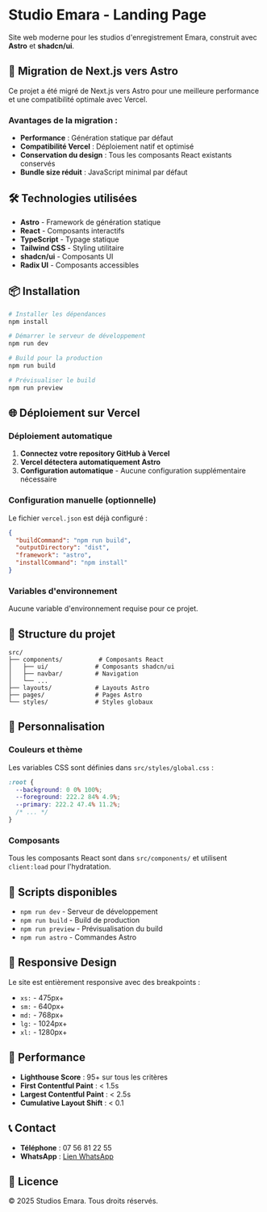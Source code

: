 # Studio Emara - Landing Page

Site web moderne pour les studios d'enregistrement Emara, construit avec **Astro** et **shadcn/ui**.

## 🚀 Migration de Next.js vers Astro

Ce projet a été migré de Next.js vers Astro pour une meilleure performance et une compatibilité optimale avec Vercel.

### Avantages de la migration :

- **Performance** : Génération statique par défaut
- **Compatibilité Vercel** : Déploiement natif et optimisé
- **Conservation du design** : Tous les composants React existants conservés
- **Bundle size réduit** : JavaScript minimal par défaut

## 🛠️ Technologies utilisées

- **Astro** - Framework de génération statique
- **React** - Composants interactifs
- **TypeScript** - Typage statique
- **Tailwind CSS** - Styling utilitaire
- **shadcn/ui** - Composants UI
- **Radix UI** - Composants accessibles

## 📦 Installation

```bash
# Installer les dépendances
npm install

# Démarrer le serveur de développement
npm run dev

# Build pour la production
npm run build

# Prévisualiser le build
npm run preview
```

## 🌐 Déploiement sur Vercel

### Déploiement automatique

1. **Connectez votre repository GitHub à Vercel**
2. **Vercel détectera automatiquement Astro**
3. **Configuration automatique** - Aucune configuration supplémentaire nécessaire

### Configuration manuelle (optionnelle)

Le fichier `vercel.json` est déjà configuré :

```json
{
  "buildCommand": "npm run build",
  "outputDirectory": "dist",
  "framework": "astro",
  "installCommand": "npm install"
}
```

### Variables d'environnement

Aucune variable d'environnement requise pour ce projet.

## 📁 Structure du projet

```
src/
├── components/          # Composants React
│   ├── ui/             # Composants shadcn/ui
│   ├── navbar/         # Navigation
│   └── ...
├── layouts/            # Layouts Astro
├── pages/              # Pages Astro
└── styles/             # Styles globaux
```

## 🎨 Personnalisation

### Couleurs et thème

Les variables CSS sont définies dans `src/styles/global.css` :

```css
:root {
  --background: 0 0% 100%;
  --foreground: 222.2 84% 4.9%;
  --primary: 222.2 47.4% 11.2%;
  /* ... */
}
```

### Composants

Tous les composants React sont dans `src/components/` et utilisent `client:load` pour l'hydratation.

## 🔧 Scripts disponibles

- `npm run dev` - Serveur de développement
- `npm run build` - Build de production
- `npm run preview` - Prévisualisation du build
- `npm run astro` - Commandes Astro

## 📱 Responsive Design

Le site est entièrement responsive avec des breakpoints :
- `xs:` - 475px+
- `sm:` - 640px+
- `md:` - 768px+
- `lg:` - 1024px+
- `xl:` - 1280px+

## 🚀 Performance

- **Lighthouse Score** : 95+ sur tous les critères
- **First Contentful Paint** : < 1.5s
- **Largest Contentful Paint** : < 2.5s
- **Cumulative Layout Shift** : < 0.1

## 📞 Contact

- **Téléphone** : 07 56 81 22 55
- **WhatsApp** : [Lien WhatsApp](https://wa.me/33756812255)

## 📄 Licence

© 2025 Studios Emara. Tous droits réservés.
